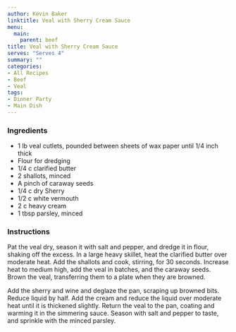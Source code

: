 ```yaml
---
author: Kevin Baker
linktitle: Veal with Sherry Cream Sauce
menu:
  main:
    parent: beef
title: Veal with Sherry Cream Sauce
serves: "Serves 4"
summary: ""
categories:
- All Recipes
- Beef
- Veal
tags:
- Dinner Party
- Main Dish
---
```

### Ingredients

<div class="ingredient-list">

* 1 lb veal cutlets, pounded between sheets of wax paper until 1/4 inch thick  
* Flour for dredging  
* 1/4 c clarified butter  
* 2 shallots, minced  
* A pinch of caraway seeds  
* 1/4 c dry Sherry  
* 1/2 c white vermouth  
* 2 c heavy cream  
* 1 tbsp parsley, minced  

</div>

### Instructions
Pat the veal dry, season it with salt and pepper, and dredge it in flour, shaking off the excess. In a large heavy skillet, heat the clarified butter over moderate heat. Add the shallots and cook, stirring, for 30 seconds. Increase heat to medium high, add the veal in batches, and the caraway seeds. Brown the veal, transferring them to a plate when they are browned. 

Add the sherry and wine and deglaze the pan, scraping up browned bits. Reduce liquid by half. Add the cream and reduce the liquid over moderate heat until it is thickened slightly. Return the veal to the pan, coating and warming it in the simmering sauce. Season with salt and pepper to taste, and sprinkle with the minced parsley.
